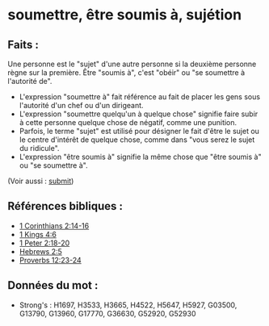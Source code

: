 # soumettre, être soumis à, sujétion

## Faits :

Une personne est le "sujet" d'une autre personne si la deuxième personne règne sur la première. Être "soumis à", c'est "obéir" ou "se soumettre à l'autorité de".

* L'expression "soumettre à" fait référence au fait de placer les gens sous l'autorité d'un chef ou d'un dirigeant.
* L'expression "soumettre quelqu'un à quelque chose" signifie faire subir à cette personne quelque chose de négatif, comme une punition.
* Parfois, le terme "sujet" est utilisé pour désigner le fait d'être le sujet ou le centre d'intérêt de quelque chose, comme dans "vous serez le sujet du ridicule".
* L'expression "être soumis à" signifie la même chose que "être soumis à" ou "se soumettre à".

(Voir aussi : [submit](../other/submit.md))

## Références bibliques :

* [1 Corinthians 2:14-16](rc://en/tn/help/1co/02/14)
* [1 Kings 4:6](rc://en/tn/help/1ki/04/06)
* [1 Peter 2:18-20](rc://en/tn/help/1pe/02/18)
* [Hebrews 2:5](rc://en/tn/help/heb/02/05)
* [Proverbs 12:23-24](rc://en/tn/help/pro/12/23)

## Données du mot :

* Strong's : H1697, H3533, H3665, H4522, H5647, H5927, G03500, G13790, G13960, G17770, G36630, G52920, G52930
